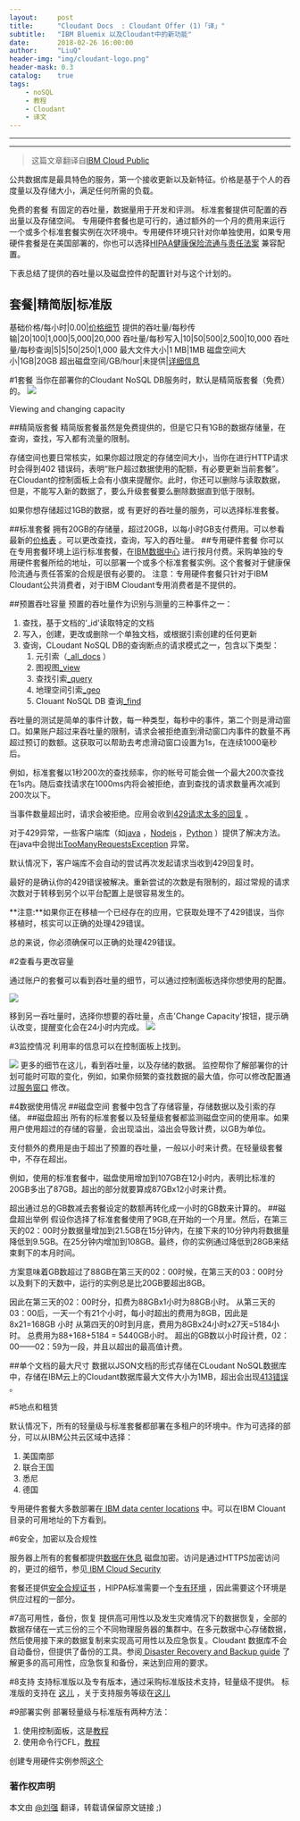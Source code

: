 ```yaml
---
layout:     post
title:      "Cloudant Docs  : Cloudant Offer (1)「译」"
subtitle:   "IBM Bluemix 以及Cloudant中的新功能"
date:       2018-02-26 16:00:00
author:     "LiuQ"
header-img: "img/cloudant-logo.png"
header-mask: 0.3
catalog:    true
tags:
    - noSQL
    - 教程
    - Cloudant
    - 译文
---
```


***

***

> 这篇文章翻译自[IBM Cloud Public](https://console.bluemix.net/docs/services/Cloudant/offerings/bluemix.html#ibm-bluemix) 

公共数据库是最具特色的服务，第一个接收更新以及新特征。价格是基于个人的吞度量以及存储大小，满足任何所需的负载。

免费的套餐 有固定的吞吐量，数据量用于开发和评测。
标准套餐提供可配置的吞出量以及存储空间。
专用硬件套餐也是可行的，通过额外的一个月的费用来运行一个或多个标准套餐实例在次环境中。专用硬件环境只针对你单独使用，如果专用硬件套餐是在美国部署的，你也可以选择[HIPAA健康保险流通与责任法案](https://en.wikipedia.org/wiki/Health_Insurance_Portability_and_Accountability_Act) 兼容配置。

下表总结了提供的吞吐量以及磁盘控件的配置针对与这个计划的。



套餐|精简版|标准版
------------------------------------
基础价格/每小时|0.00|[价格细节](https://www.ibm.com/cloud/cloudant/pricing?cm_mc_uid=37949901416215100219276&cm_mc_sid_50200000=14451621519692253849) 
提供的吞吐量/每秒传输|20|100|1,000|5,000|20,000
吞吐量/每秒写入|10|50|500|2,500|10,000	
吞吐量/每秒查询|5|5|50|250|1,000
最大文件大小|1 MB|1MB
磁盘空间大小|1GB|20GB
超出磁盘空间/GB/hour|未提供|[详细信息](https://www.ibm.com/cloud/cloudant/pricing?cm_mc_uid=37949901416215100219276&cm_mc_sid_50200000=14451621519692253849) 


#1套餐
当你在部署你的Cloudant NoSQL DB服务时，默认是精简版套餐（免费）的。
![](https://console.bluemix.net/docs/api/content/services/Cloudant/images/fb87416a.png?lang=zh-CN) 

Viewing and changing capacity

##精简版套餐
精简版套餐虽然是免费提供的，但是它只有1GB的数据存储量，在查询，查找，写入都有流量的限制。

存储空间也要日常核实，如果你超过限定的存储空间大小，当你在进行HTTP请求时会得到402	错误码，表明“账户超过数据使用的配额，有必要更新当前套餐”。在Cloudant的控制面板上会有小旗来提醒你。此时，你还可以删除与读取数据，但是，不能写入新的数据了，要么升级套餐要么删除数据直到低于限制。

如果你想存储超过1GB的数据，或 有更好的吞吐量的服务，可以选择标准套餐。

##标准套餐
拥有20GB的存储量，超过20GB，以每小时GB支付费用。可以参看最新的[价格表](https://www.ibm.com/cloud/cloudant/pricing?cm_mc_uid=37949901416215100219276&cm_mc_sid_50200000=14451621519692253849) 。可以更改查找，查询，写入的吞吐量。
##专用硬件套餐
你可以在专用套餐环境上运行标准套餐，在[IBM数据中心](https://www.ibm.com/cloud-computing/bluemix/data-centers?cm_mc_uid=37949901416215100219276&cm_mc_sid_50200000=14451621519692253849) 进行按月付费。采购单独的专用硬件套餐所给的地址，可以部署一个或多个标准套餐实例。这个套餐对于健康保险流通与责任答案的合规是很有必要的。
注意：专用硬件套餐只针对于IBM Cloudant公共消费者，对于IBM Cloudant专用消费者是不提供的。

##预置吞吐容量
预置的吞吐量作为识别与测量的三种事件之一：

1. 查找，基于文档的‘_id’读取特定的文档
2.  写入，创建，更改或删除一个单独文档，或根据引索创建的任何更新
3. 查询，CLoudant  NoSQL DB的查询断点的请求模式之一，包含以下类型：
	1. 元引索（[_all_docs](https://console.bluemix.net/docs/services/Cloudant/api/database.html#get-documents) ）
	2. 图视图[_view](https://console.bluemix.net/docs/services/Cloudant/api/creating_views.html#using-views) 
	3. 查找引索[_query](https://console.bluemix.net/docs/services/Cloudant/api/search.html#queries) 
	4. 地理空间引索[_geo](https://console.bluemix.net/docs/services/Cloudant/api/cloudant-geo.html#querying-a-cloudant-geo-index) 
	5. Clouant NoSQL DB 查询[_find](https://console.bluemix.net/docs/services/Cloudant/api/cloudant_query.html#finding-documents-using-an-index) 
	
吞吐量的测试是简单的事件计数，每一种类型，每秒中的事件，第二个则是滑动窗口。如果账户超过来吞吐量的限制，请求会被拒绝直到滑动窗口内事件的数量不再超过预订的数额。这获取可以帮助去考虑滑动窗口设置为1s，在连续1000毫秒后。

例如，标准套餐以1秒200次的查找频率，你的帐号可能会做一个最大200次查找在1s内。随后查找请求在1000ms内将会被拒绝，直到查找的请求数量再次减到200次以下。

当事件数量超出时，请求会被拒绝。应用会收到[429请求太多的回复](https://console.bluemix.net/docs/services/Cloudant/api/http.html#429) 。

对于429异常，一些客户端库（如[java](https://console.bluemix.net/docs/services/Cloudant/libraries/supported.html#java) ，[Nodejs](https://console.bluemix.net/docs/services/Cloudant/offerings/bluemix.html?pos=9#provisioning-a-cloudant-instance-on-bluemix) ，[Python](https://console.bluemix.net/docs/services/Cloudant/libraries/supported.html#python) ）提供了解决方法。在java中会抛出[TooManyRequestsException](http://static.javadoc.io/com.cloudant/cloudant-client/2.5.1/com/cloudant/client/org/lightcouch/TooManyRequestsException.html) 异常。

默认情况下，客户端库不会自动的尝试再次发起请求当收到429回复时。

最好的是确认你的429错误被解决。重新尝试的次数是有限制的，超过常规的请求次数对于转移到另个以平台配置上是很容易发生的。

**注意:**如果你正在移植一个已经存在的应用，它获取处理不了429错误，当你移植时，核实可以正确的处理429错误。

总的来说，你必须确保可以正确的处理429错误。

#2查看与更改容量 

通过账户的套餐可以看到吞吐量的细节，可以通过控制面板选择你想使用的配置。

![](https://console.bluemix.net/docs/api/content/services/Cloudant/images/cloudant_capacity.png?lang=zh-CN) 

移到另一吞吐量时，选择你想要的吞吐量，点击'Change Capacity'按钮，提示确认改变，提醒变化会在24小时内完成。
![](https://console.bluemix.net/docs/api/content/services/Cloudant/images/cloudant_capacity_change.png?lang=zh-CN) 

#3监控情况
利用率的信息可以在控制面板上找到。

![](https://console.bluemix.net/docs/api/content/services/Cloudant/images/cloudant_usage.png?lang=zh-CN) 
更多的细节在这儿，看到吞吐量，以及存储的数据。
监控帮你了解部署你的计划可能时可取的变化，例如，如果你频繁的查找数据的最大值，你可以修改配置通过[服务窗口](https://console.bluemix.net/docs/services/Cloudant/offerings/bluemix.html?pos=9#servicetier) 修改。

#4数据使用情况
##磁盘空间
套餐中包含了存储容量，存储数据以及引索的存储。
##磁盘超出
所有的标准套餐以及轻量级套餐都监测磁盘空间的使用率。如果用户使用超过的存储的容量，会出现溢出，溢出会导致计费，以GB为单位。

支付额外的费用是由于超出了预置的吞吐量，一般以小时来计费。在轻量级套餐中，不存在超出。

例如，使用的标准套餐中，磁盘使用增加到107GB在12小时内，表明比标准的20GB多出了87GB。超出的部分就要算成87GBx12小时来计费。

超出通过总的GB数减去套餐设定的数额再转化成一小时的GB数来计算的。
##磁盘超出举例
假设你选择了标准套餐使用了9GB,在开始的一个月里。然后，在第三天的02：00时分数据量增加到21.5GB在15分钟内，在接下来的10分钟内将数据量降低到9.5GB。在25分钟内增加到108GB。最终，你的实例通过降低到28GB来结束剩下的本月时间。

方案意味着GB数超过了88GB在第三天的02：00时候，在第三天的03：00时分以及剩下的天数中，运行的实例总是比20GB要超出8GB。

因此在第三天的02：00时分，扣费为88GBx1小时为88GB小时。
从第三天的03：00后，一天一个有21个小时，每小时超出的费用为8GB，因此是8x21=168GB  小时
从第四天的0时到月底，费用为8GBx24小时x27天=5184小时。
总费用为88+168+5184 = 5440GB小时。
超出的GB数以小时段计费，02：00——02：59为一段，并且以超出的最高值计费。


##单个文档的最大尺寸
数据以JSON文档的形式存储在CLoudant NoSQL数据库中，存储在IBM云上的Cloudant数据库最大文件大小为1MB，超出会出现[413错误](https://console.bluemix.net/docs/services/Cloudant/api/http.html#413) 。

#5地点和租赁

默认情况下，所有的轻量级与标准套餐都部署在多租户的环境中。作为可选择的部分，可以从IBM公共云区域中选择：

1. 美国南部
2. 联合王国
3. 悉尼
4. 德国

专用硬件套餐大多数部署在[ IBM data center locations](https://www.ibm.com/cloud-computing/bluemix/data-centers) 中。可以在IBM Clouant目录的可用地址的下方看到。

#6安全，加密以及合规性

服务器上所有的套餐都提供[数据在休息](https://en.wikipedia.org/wiki/Data_at_rest) 磁盘加密。访问是通过HTTPS加密访问的，更过的细节，参见[ IBM Cloud Security ](https://console.bluemix.net/docs/services/Cloudant/offerings/security.html#security) 

套餐还提供[安全合规证书](https://console.bluemix.net/docs/services/Cloudant/offerings/security.html#security) ，HIPPA标准需要一个[专有环境](https://console.bluemix.net/docs/services/Cloudant/offerings/compliance.html#cloudant-security-compliance) ，因此需要这个环境是供应过程的一部分。

#7高可用性，备份，恢复
提供高可用性以及发生灾难情况下的数据恢复，全部的数据存储在一式三份的三个不同物理服务器的集群中。在多元数据中心存储数据，然后使用接下来的数据复制来实现高可用性以及应急恢复。Cloudant 数据库不会自动备份，但提供了备份的工具。参阅[ Disaster Recovery and Backup guide](https://console.bluemix.net/docs/services/Cloudant/guides/disaster-recovery-and-backup.html#disaster-recovery-and-backup) 了解更多的高可用性，应急恢复和备份，来达到应用的要求。

#8支持
支持标准版以及专有版本，通过采购标准版技术支持，轻量级不提供。
标准版的支持在 [这儿](https://console.bluemix.net/?direct=classic/#/pricing/cloudOEPaneId=pricing&paneId=pricingSheet) ，关于支持服务等级在[这儿](http://www-03.ibm.com/software/sla/sladb.nsf/pdf/6606-08/$file/i126-6606-08_05-2016_en_US.pdf) 

 


#9部署实例
部署轻量级与标准版有两种方法：

1. 使用控制面板，这是[教程](https://console.bluemix.net/docs/services/Cloudant/tutorials/create_service.html#creating-a-cloudant-instance-on-bluemix) 
2. 使用命令行CFL，[教程](https://console.bluemix.net/docs/services/Cloudant/tutorials/create_service_cli.html#creating-a-cloudant-instance-on-bluemix-using-the-cloud-foundry-tools) 

创建专用硬件实例参照[这个](https://console.bluemix.net/docs/services/Cloudant/tutorials/create_dedicated_hardware_plan.html#creating-and-leveraging-a-cloudant-dedicated-hardware-plan-instance-on-bluemix) 



### 著作权声明


本文由 [@刘强](https://github.com/LiuQhahah/) 翻译，转载请保留原文链接 ;)
